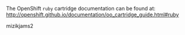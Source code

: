 
The OpenShift `ruby` cartridge documentation can be found at:
http://openshift.github.io/documentation/oo_cartridge_guide.html#ruby

mizikjams2

